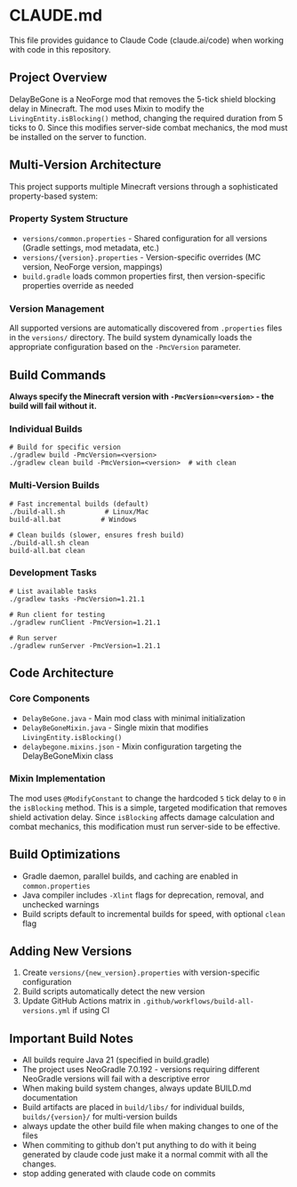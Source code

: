 # CLAUDE.md

This file provides guidance to Claude Code (claude.ai/code) when working with code in this repository.

## Project Overview

DelayBeGone is a NeoForge mod that removes the 5-tick shield blocking delay in Minecraft. The mod uses Mixin to modify the `LivingEntity.isBlocking()` method, changing the required duration from 5 ticks to 0. Since this modifies server-side combat mechanics, the mod must be installed on the server to function.

## Multi-Version Architecture

This project supports multiple Minecraft versions through a sophisticated property-based system:

### Property System Structure
- `versions/common.properties` - Shared configuration for all versions (Gradle settings, mod metadata, etc.)
- `versions/{version}.properties` - Version-specific overrides (MC version, NeoForge version, mappings)
- `build.gradle` loads common properties first, then version-specific properties override as needed

### Version Management
All supported versions are automatically discovered from `.properties` files in the `versions/` directory. The build system dynamically loads the appropriate configuration based on the `-PmcVersion` parameter.

## Build Commands

**Always specify the Minecraft version with `-PmcVersion=<version>` - the build will fail without it.**

### Individual Builds
```
# Build for specific version
./gradlew build -PmcVersion=<version>
./gradlew clean build -PmcVersion=<version>  # with clean
```

### Multi-Version Builds
```
# Fast incremental builds (default)
./build-all.sh          # Linux/Mac
build-all.bat          # Windows

# Clean builds (slower, ensures fresh build)
./build-all.sh clean
build-all.bat clean
```

### Development Tasks
```
# List available tasks
./gradlew tasks -PmcVersion=1.21.1

# Run client for testing
./gradlew runClient -PmcVersion=1.21.1

# Run server
./gradlew runServer -PmcVersion=1.21.1
```

## Code Architecture

### Core Components
- `DelayBeGone.java` - Main mod class with minimal initialization
- `DelayBeGoneMixin.java` - Single mixin that modifies `LivingEntity.isBlocking()`
- `delaybegone.mixins.json` - Mixin configuration targeting the DelayBeGoneMixin class

### Mixin Implementation
The mod uses `@ModifyConstant` to change the hardcoded `5` tick delay to `0` in the `isBlocking` method. This is a simple, targeted modification that removes shield activation delay. Since `isBlocking` affects damage calculation and combat mechanics, this modification must run server-side to be effective.

## Build Optimizations

- Gradle daemon, parallel builds, and caching are enabled in `common.properties`
- Java compiler includes `-Xlint` flags for deprecation, removal, and unchecked warnings
- Build scripts default to incremental builds for speed, with optional `clean` flag

## Adding New Versions

1. Create `versions/{new_version}.properties` with version-specific configuration
2. Build scripts automatically detect the new version
3. Update GitHub Actions matrix in `.github/workflows/build-all-versions.yml` if using CI

## Important Build Notes

- All builds require Java 21 (specified in build.gradle)
- The project uses NeoGradle 7.0.192 - versions requiring different NeoGradle versions will fail with a descriptive error
- When making build system changes, always update BUILD.md documentation
- Build artifacts are placed in `build/libs/` for individual builds, `builds/{version}/` for multi-version builds
- always update the other build file when making changes to one of the files
- When commiting to github don't put anything to do with it being generated by claude code just make it a normal commit with all the changes.
- stop adding generated with claude code on commits